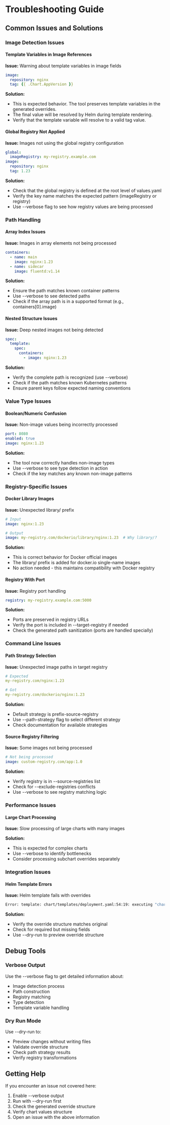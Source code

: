 # Troubleshooting Guide

## Common Issues and Solutions

### Image Detection Issues

#### Template Variables in Image References

**Issue:** Warning about template variables in image fields
```yaml
image:
  repository: nginx
  tag: {{ .Chart.AppVersion }}
```

**Solution:** 
- This is expected behavior. The tool preserves template variables in the generated overrides.
- The final value will be resolved by Helm during template rendering.
- Verify that the template variable will resolve to a valid tag value.

#### Global Registry Not Applied

**Issue:** Images not using the global registry configuration
```yaml
global:
  imageRegistry: my-registry.example.com
image:
  repository: nginx
  tag: 1.23
```

**Solution:**
- Check that the global registry is defined at the root level of values.yaml
- Verify the key name matches the expected pattern (imageRegistry or registry)
- Use --verbose flag to see how registry values are being processed

### Path Handling

#### Array Index Issues

**Issue:** Images in array elements not being processed
```yaml
containers:
  - name: main
    image: nginx:1.23
  - name: sidecar
    image: fluentd:v1.14
```

**Solution:**
- Ensure the path matches known container patterns
- Use --verbose to see detected paths
- Check if the array path is in a supported format (e.g., containers[0].image)

#### Nested Structure Issues

**Issue:** Deep nested images not being detected
```yaml
spec:
  template:
    spec:
      containers:
        - image: nginx:1.23
```

**Solution:**
- Verify the complete path is recognized (use --verbose)
- Check if the path matches known Kubernetes patterns
- Ensure parent keys follow expected naming conventions

### Value Type Issues

#### Boolean/Numeric Confusion

**Issue:** Non-image values being incorrectly processed
```yaml
port: 8080
enabled: true
image: nginx:1.23
```

**Solution:**
- The tool now correctly handles non-image types
- Use --verbose to see type detection in action
- Check if the key matches any known non-image patterns

### Registry-Specific Issues

#### Docker Library Images

**Issue:** Unexpected library/ prefix
```yaml
# Input
image: nginx:1.23

# Output
image: my-registry.com/dockerio/library/nginx:1.23  # Why library/?
```

**Solution:**
- This is correct behavior for Docker official images
- The library/ prefix is added for docker.io single-name images
- No action needed - this maintains compatibility with Docker registry

#### Registry With Port

**Issue:** Registry port handling
```yaml
registry: my-registry.example.com:5000
```

**Solution:**
- Ports are preserved in registry URLs
- Verify the port is included in --target-registry if needed
- Check the generated path sanitization (ports are handled specially)

### Command Line Issues

#### Path Strategy Selection

**Issue:** Unexpected image paths in target registry
```yaml
# Expected
my-registry.com/nginx:1.23

# Got
my-registry.com/dockerio/nginx:1.23
```

**Solution:**
- Default strategy is prefix-source-registry
- Use --path-strategy flag to select different strategy
- Check documentation for available strategies

#### Source Registry Filtering

**Issue:** Some images not being processed
```yaml
# Not being processed
image: custom-registry.com/app:1.0
```

**Solution:**
- Verify registry is in --source-registries list
- Check for --exclude-registries conflicts
- Use --verbose to see registry matching logic

### Performance Issues

#### Large Chart Processing

**Issue:** Slow processing of large charts with many images

**Solution:**
- This is expected for complex charts
- Use --verbose to identify bottlenecks
- Consider processing subchart overrides separately

### Integration Issues

#### Helm Template Errors

**Issue:** Helm template fails with overrides
```bash
Error: template: chart/templates/deployment.yaml:54:19: executing "chart/templates/deployment.yaml" at <.Values.image.registry>: nil pointer evaluating interface {}.registry
```

**Solution:**
- Verify the override structure matches original
- Check for required but missing fields
- Use --dry-run to preview override structure

## Debug Tools

### Verbose Output

Use the --verbose flag to get detailed information about:
- Image detection process
- Path construction
- Registry matching
- Type detection
- Template variable handling

### Dry Run Mode

Use --dry-run to:
- Preview changes without writing files
- Validate override structure
- Check path strategy results
- Verify registry transformations

## Getting Help

If you encounter an issue not covered here:
1. Enable --verbose output
2. Run with --dry-run first
3. Check the generated override structure
4. Verify chart values structure
5. Open an issue with the above information 